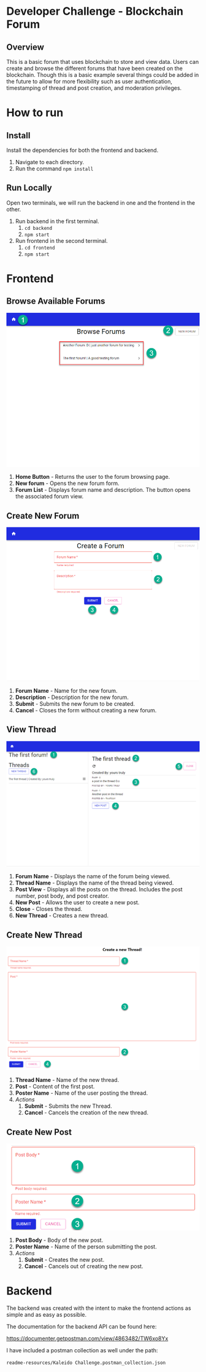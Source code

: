 # Developer Challenge - Blockchain Forum

## Overview

This is a basic forum that uses blockchain to store and view data.  Users can create and browse the different
forums that have been created on the blockchain.  Though this is a basic example several things could be added in the future
to allow for more flexibility such as user authentication, timestamping of thread and post creation, and moderation privileges.

# How to run

## Install

Install the dependencies for both the frontend and backend.

1. Navigate to each directory.
2. Run the command `npm install`

## Run Locally

Open two terminals, we will run the backend in one and the frontend in the other.

1. Run backend in the first terminal.
    1. `cd backend`
    2. `npm start`
2. Run frontend in the second terminal.
    1. `cd frontend`
    2. `npm start`

# Frontend

## Browse Available Forums

![Browse Forums](readme-resources/browse_forum.png)

1. <b>Home Button</b> - Returns the user to the forum browsing page.
2. <b>New forum</b> - Opens the new forum form.
3. <b>Forum List</b> - Displays forum name and description.  The button opens the associated forum view.
## Create New Forum

![Create forum form](readme-resources/create_forum.png)

1. <b>Forum Name</b> - Name for the new forum.
2. <b>Description</b> - Description for the new forum.
3. <b>Submit</b> - Submits the new forum to be created.
4. <b>Cancel</b> - Closes the form without creating a new forum.
## View Thread

![Thread View](readme-resources/view_thread.png)
1. <b>Forum Name</b> - Displays the name of the forum being viewed.
2. <b>Thread Name</b> - Displays the name of the thread being viewed.
3. <b>Post View</b> - Displays all the posts on the thread.  Includes the post number, post body, and post creator.
4. <b>New Post</b> - Allows the user to create a new post.
5. <b>Close</b> - Closes the thread.
6. <b>New Thread</b> - Creates a new thread.

## Create New Thread

![New thread](readme-resources/new_thread.png)
1. <b>Thread Name</b> - Name of the new thread.
2. <b>Post</b> - Content of the first post.
3. <b>Poster Name</b> - Name of the user posting the thread.
4. <em>Actions</em>
    1. <b>Submit</b> - Submits the new Thread.
    2. <b>Cancel</b> - Cancels the creation of the new thread.

## Create New Post
![New Post](readme-resources/new_post.png)

1. <b>Post Body</b> - Body of the new post.
2. <b>Poster Name</b> - Name of the person submitting the post.
3. <em>Actions</em>
    1. <b>Submit</b> - Creates the new post.
    2. <b>Cancel</b> - Cancels out of creating the new post.

# Backend

The backend was created with the intent to make the frontend actions as simple and as easy as possible.

The documentation for the backend API can be found here:

https://documenter.getpostman.com/view/4863482/TW6xo8Yx

I have included a postman collection as well under the path:

`readme-resources/Kaleido Challenge.postman_collection.json`